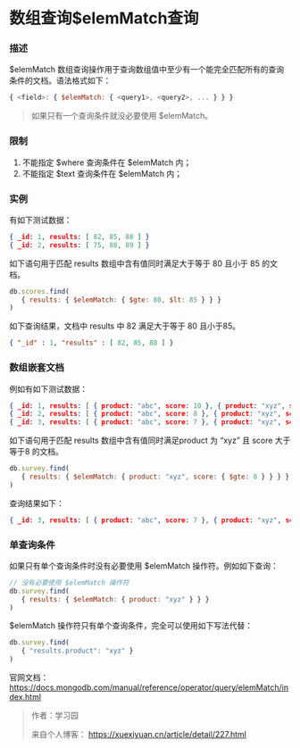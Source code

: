 # 数组查询$elemMatch查询

### 描述

$elemMatch 数组查询操作用于查询数组值中至少有一个能完全匹配所有的查询条件的文档。语法格式如下：

```js
{ <field>: { $elemMatch: { <query1>, <query2>, ... } } }
```

> 如果只有一个查询条件就没必要使用 $elemMatch。





### 限制

1. 不能指定 $where 查询条件在 $elemMatch 内；
2. 不能指定 $text 查询条件在 $elemMatch 内；





### 实例

有如下测试数据：

```json
{ _id: 1, results: [ 82, 85, 88 ] }
{ _id: 2, results: [ 75, 88, 89 ] }
```

如下语句用于匹配 results 数组中含有值同时满足大于等于 80 且小于 85 的文档。

```js
db.scores.find(
   { results: { $elemMatch: { $gte: 80, $lt: 85 } } }
)
```

如下查询结果，文档中 results 中 82 满足大于等于 80 且小于85。

```json
{ "_id" : 1, "results" : [ 82, 85, 88 ] }
```





### 数组嵌套文档

例如有如下测试数据：

```json
{ _id: 1, results: [ { product: "abc", score: 10 }, { product: "xyz", score: 5 } ] }
{ _id: 2, results: [ { product: "abc", score: 8 }, { product: "xyz", score: 7 } ] }
{ _id: 3, results: [ { product: "abc", score: 7 }, { product: "xyz", score: 8 } ] }
```

如下语句用于匹配 results 数组中含有值同时满足product 为 “xyz” 且 score 大于等于8 的文档。

```js
db.survey.find(
   { results: { $elemMatch: { product: "xyz", score: { $gte: 8 } } } }
)
```

查询结果如下：

```json
{ _id: 3, results: [ { product: "abc", score: 7 }, { product: "xyz", score: 8 } ] }
```



### 单查询条件

如果只有单个查询条件时没有必要使用 $elemMatch 操作符。例如如下查询：

```js
// 没有必要使用 $elemMatch 操作符
db.survey.find(
   { results: { $elemMatch: { product: "xyz" } } }
)
```

$elemMatch 操作符只有单个查询条件，完全可以使用如下写法代替：

```js
db.survey.find(
   { "results.product": "xyz" }
)
```



官网文档： https://docs.mongodb.com/manual/reference/operator/query/elemMatch/index.html



> 作者：学习园
>
> 来自个人博客： https://xuexiyuan.cn/article/detail/227.html
